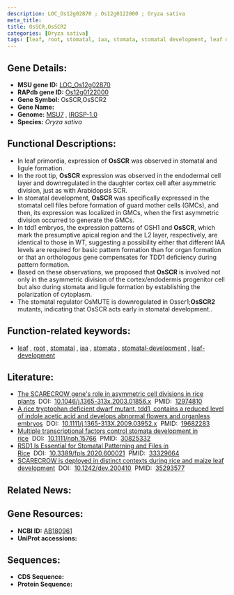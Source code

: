 ```yaml
---
description: LOC_Os12g02870 ; Os12g0122000 ; Oryza sativa
meta_title:
title: OsSCR,OsSCR2
categories: [Oryza sativa]
tags: [leaf, root, stomatal, iaa, stomata, stomatal development, leaf development]
---
```


## Gene Details:
- **MSU gene ID:** [LOC_Os12g02870](http://rice.uga.edu/cgi-bin/ORF_infopage.cgi?orf=LOC_Os12g02870)  
- **RAPdb gene ID:** [Os12g0122000](https://rapdb.dna.affrc.go.jp/locus/?name=Os12g0122000)  
- **Gene Symbol:** OsSCR,OsSCR2
- **Gene Name:**
- **Genome:**  [MSU7](http://rice.uga.edu/)&nbsp;,&nbsp;[IRGSP-1.0](https://rapdb.dna.affrc.go.jp/download/irgsp1.html)
- **Species:** *Oryza sativa*

## Functional Descriptions:
   - In leaf primordia, expression of **OsSCR** was observed in stomatal and ligule formation.
   - In the root tip, **OsSCR** expression was observed in the endodermal cell layer and downregulated in the daughter cortex cell after asymmetric division, just as with Arabidopsis SCR.
   - In stomatal development, **OsSCR** was specifically expressed in the stomatal cell files before formation of guard mother cells (GMCs), and then, its expression was localized in GMCs, when the first asymmetric division occurred to generate the GMCs.
   - In tdd1 embryos, the expression patterns of OSH1 and **OsSCR**, which mark the presumptive apical region and the L2 layer, respectively, are identical to those in WT, suggesting a possibility either that different IAA levels are required for basic pattern formation than for organ formation or that an orthologous gene compensates for TDD1 deficiency during pattern formation.
   - Based on these observations, we proposed that **OsSCR** is involved not only in the asymmetric division of the cortex/endodermis progenitor cell but also during stomata and ligule formation by establishing the polarization of cytoplasm.
   - The stomatal regulator OsMUTE is downregulated in Osscr1;**OsSCR2** mutants, indicating that OsSCR acts early in stomatal development..

## Function-related keywords:
   - [leaf](/tags/leaf/)&nbsp;,&nbsp;[root](/tags/root/)&nbsp;,&nbsp;[stomatal](/tags/stomatal/)&nbsp;,&nbsp;[iaa](/tags/iaa/)&nbsp;,&nbsp;[stomata](/tags/stomata/)&nbsp;,&nbsp;[stomatal-development](/tags/stomatal-development/)&nbsp;,&nbsp;[leaf-development](/tags/leaf-development/)

## Literature:
   - [The SCARECROW gene's role in asymmetric cell divisions in rice plants](https://www.doi.org/10.1046/j.1365-313x.2003.01856.x)&nbsp;&nbsp;DOI:&nbsp;&nbsp;[10.1046/j.1365-313x.2003.01856.x](https://www.doi.org/10.1046/j.1365-313x.2003.01856.x)&nbsp;&nbsp;PMID:&nbsp;&nbsp;[12974810](https://pubmed.ncbi.nlm.nih.gov/12974810/)
   - [A rice tryptophan deficient dwarf mutant, tdd1, contains a reduced level of indole acetic acid and develops abnormal flowers and organless embryos](https://www.doi.org/10.1111/j.1365-313X.2009.03952.x)&nbsp;&nbsp;DOI:&nbsp;&nbsp;[10.1111/j.1365-313X.2009.03952.x](https://www.doi.org/10.1111/j.1365-313X.2009.03952.x)&nbsp;&nbsp;PMID:&nbsp;&nbsp;[19682283](https://pubmed.ncbi.nlm.nih.gov/19682283/)
   - [Multiple transcriptional factors control stomata development in rice](https://www.doi.org/10.1111/nph.15766)&nbsp;&nbsp;DOI:&nbsp;&nbsp;[10.1111/nph.15766](https://www.doi.org/10.1111/nph.15766)&nbsp;&nbsp;PMID:&nbsp;&nbsp;[30825332](https://pubmed.ncbi.nlm.nih.gov/30825332/)
   - [RSD1 Is Essential for Stomatal Patterning and Files in Rice](https://www.doi.org/10.3389/fpls.2020.600021)&nbsp;&nbsp;DOI:&nbsp;&nbsp;[10.3389/fpls.2020.600021](https://www.doi.org/10.3389/fpls.2020.600021)&nbsp;&nbsp;PMID:&nbsp;&nbsp;[33329664](https://pubmed.ncbi.nlm.nih.gov/33329664/)
   - [SCARECROW is deployed in distinct contexts during rice and maize leaf development](https://www.doi.org/10.1242/dev.200410)&nbsp;&nbsp;DOI:&nbsp;&nbsp;[10.1242/dev.200410](https://www.doi.org/10.1242/dev.200410)&nbsp;&nbsp;PMID:&nbsp;&nbsp;[35293577](https://pubmed.ncbi.nlm.nih.gov/35293577/)

## Related News:

## Gene Resources:
- **NCBI ID:**  [AB180961](http://www.ncbi.nlm.nih.gov/nuccore/AB180961)
- **UniProt accessions:** [](https://www.uniprot.org/uniprotkb//entry)

## Sequences:
- **CDS Sequence:**
- **Protein Sequence:**
